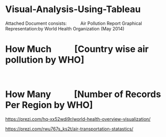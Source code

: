 # Visual-Analysis-Using-Tableau

Attached Document consists:&nbsp;&nbsp;&nbsp;&nbsp;&nbsp;&nbsp;&nbsp;&nbsp;&nbsp;&nbsp;
Air Pollution Report Graphical Representation:by World Health Organization (May 2014)

# How Much &nbsp;&nbsp;&nbsp;&nbsp;&nbsp;&nbsp;&nbsp;&nbsp;&nbsp;&nbsp;[Country wise air pollution by WHO]
&nbsp;&nbsp;&nbsp;&nbsp;&nbsp;&nbsp;&nbsp;&nbsp;&nbsp;&nbsp;
# How Many &nbsp;&nbsp;&nbsp;&nbsp;&nbsp;&nbsp;&nbsp;&nbsp;&nbsp;&nbsp;[Number of Records Per Region by WHO]




https://prezi.com/hq-xx52wdi9r/world-health-overview-visualization/


https://prezi.com/rwu767s_ks2t/air-transportation-statastics/
